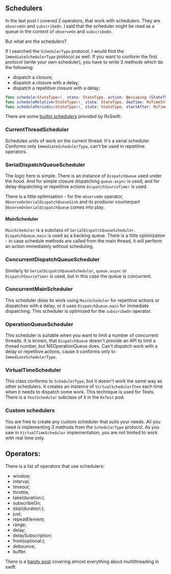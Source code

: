 ## Schedulers

In the last post I covered 2 operators, that work with schedulers. They are `observeOn` and `subscribeOn`. I said that the scheduler might be read as a queue in the context of `observeOn` and `subscribeOn`.

But what are the schedulers? 

If I searched the `SchedulerType` protocol, I would find the `ImmediateSchedulerType` protocol as well. 
If you want to conform the first protocol (write your own scheduler), you have to write 3 methods which do the following:

* dispatch a closure;
* dispatch a closure with a delay;
* dispatch a repetitive closure with a delay;

```swift
func schedule<StateType>(_ state: StateType, action: @escaping (StateType) -> Disposable) -> Disposable
func scheduleRelative<StateType>(_ state: StateType, dueTime: RxTimeInterval, action: @escaping (StateType) -> Disposable) -> Disposable
func schedulePeriodic<StateType>(_ state: StateType, startAfter: RxTimeInterval, period: RxTimeInterval, action: @escaping (StateType) -> StateType) -> Disposable
```

There are some [builtin schedulers](https://github.com/ReactiveX/RxSwift/blob/master/Documentation/Schedulers.md#builtin-schedulers) provided by RxSwift:

### CurrentThreadScheduler

Schedules units of work on the current thread. It's a serial scheduler. Conforms only `ImmediateSchedulerType`, can't be used in repetitive operators.

### SerialDispatchQueueScheduler

The logic here is simple. There is an instance of `DispatchQueue` used under the hood. And for simple closure dispatching `queue.async` is used, and for delay dispatching or repetitive actions `DispatchSourceTimer` is used. 

There is a little optimisation - for the `observeOn` operator, `ObserveOnSerialDispatchQueueSink` and its producer counterpart `ObserveOnSerialDispatchQueue` comes into play.

#### MainScheduler

`MainScheduler` is a subclass of `SerialDispatchQueueScheduler`. `DispatchQueue.main` is used as a backing queue. There is a little optimization - in case schedule methods are called from the main thread, it will perform an action immediately without scheduling. 

### ConcurrentDispatchQueueScheduler

Similarly to `SerialDispatchQueueScheduler`, `queue.async` or `DispatchSourceTimer` is used, but in this case the queue is concurrent.  

### ConcurrentMainScheduler

This scheduler does its work using `MainScheduler` for repetitive actions or dispatches with a delay, or it uses `DispatchQueue.main` for immediate dispatching. This scheduler is optimized for the `subscribeOn` operator.

### OperationQueueScheduler

This scheduler is suitable when you want to limit a number of concurrent threads. It is known, that `DispatchQueue` doesn't provide an API to limit a thread number, but NSOperationQueue does. Can't dispatch work with a delay or repetitive actions, cause it conforms only to `ImmediateSchedulerType`.

### VirtualTimeScheduler

This class conforms to `SchedulerType`, but it doesn't work the same way as other schedulers. It creates an instance of `VirtualSchedulerItem` each time when it needs to dispatch some work. This technique is used for Tests. There is a `TestScheduler` subclass of it in the `RxTest` pod.

### Custom schedulers

You are free to create any custom scheduler that suits your needs. All you need is implementing 3 methods from the `SchedulerType` protocol. As you saw in `VirtualTimeScheduler` implementation, you are not limited to work with real time only. 

## Operators:

There is a list of operators that use schedulers:

* window;
* interval;
* timeout;
* throttle;
* take(duration:);
* subscribeOn; 
* skip(duration:);
* just;
* repeatElement;
* range;
* delay;
* delaySubscription;
* from(optional:);
* debounce;
* buffer.

There is a [handy post](https://www.uraimo.com/2017/05/07/all-about-concurrency-in-swift-1-the-present/) covering almost everything about multithreading in swift.
